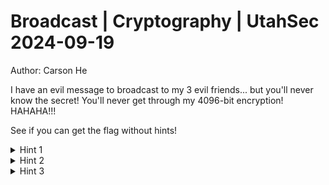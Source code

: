 # Broadcast | Cryptography | UtahSec 2024-09-19
Author: Carson He

I have an evil message to broadcast to my 3 evil friends... but you'll never know the secret! You'll never get through my 4096-bit encryption! HAHAHA!!!

See if you can get the flag without hints!

<details>
    <summary>Hint 1</summary>
    sagemath is useful and can save you a lot of time. :)
</details>

<details>
    <summary>Hint 2</summary>
    4096 bits is guaranteed to be strong enough, regardless of known attacks... right?
</details>

<details>
    <summary>Hint 3</summary>
    The same message is encrypted using multiple different public keys, and the e value looks rather small, doesn't it...?
</details>
